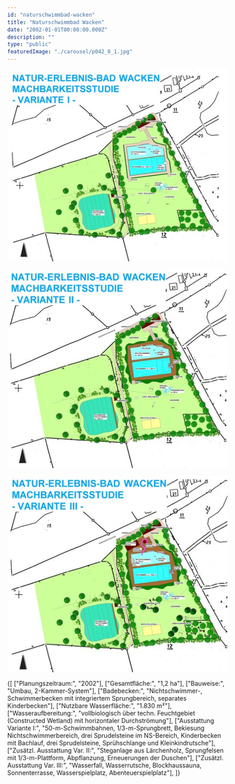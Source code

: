 ```yaml
---
id: "naturschwimmbad-wacken"
title: "Naturschwimmbad Wacken"
date: "2002-01-01T00:00:00.000Z"
description: ""
type: "public"
featuredImage: "./carousel/p042_0_1.jpg"
---
```


<Carousel>
<CarouselImage>

![](./carousel/p042_0_1.jpg)

</CarouselImage>
<CarouselImage>

![](./carousel/p042_0_2.jpg)

</CarouselImage>
<CarouselImage>

![](./carousel/p042_0_3.jpg)

</CarouselImage>
</Carousel>


<SpecificationsTable title="Naturschwimmbad Wacken - Vorkonzept - technische Daten">
    {[
        ["Planungszeitraum:", "2002"],
        ["Gesamtfläche:", "1,2 ha"],
        ["Bauweise:", "Umbau, 2-Kammer-System"],
        ["Badebecken:", "Nichtschwimmer-, Schwimmerbecken mit integriertem Sprungbereich, separates Kinderbecken"],
        ["Nutzbare Wasserfläche:", "1.830 m²"],
        ["Wasseraufbereitung:", "vollbiologisch über techn. Feuchtgebiet (Constructed Wetland) mit horizontaler Durchströmung"],
        ["Ausstattung Variante I:", "50-m-Schwimmbahnen, 1/3-m-Sprungbrett, Bekiesung Nichtschwimmerbereich, drei Sprudelsteine im NS-Bereich, Kinderbecken mit Bachlauf, drei Sprudelsteine, Sprühschlange und Kleinkindrutsche"],
        ["Zusätzl. Ausstattung Var. II:", "Steganlage aus Lärchenholz, Sprungfelsen mit 1/3-m-Plattform, Abpflanzung, Erneuerungen der Duschen"],
        ["Zusätzl. Ausstattung Var. III:", "Wasserfall, Wasserrutsche, Blockhaussauna, Sonnenterrasse, Wasserspielplatz, Abenteuerspielplatz"],
    ]}
</SpecificationsTable>
